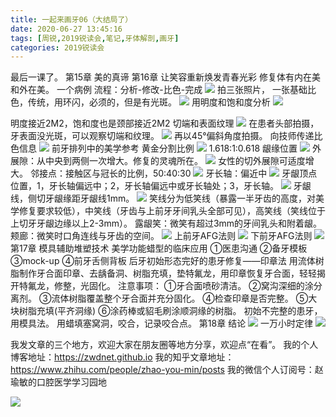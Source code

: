 ```yaml
---
title: 一起来画牙06（大结局了）
date: 2020-06-27 13:45:16
tags: [周锐,2019锐读会,笔记,牙体解剖,画牙]
categories: 2019锐读会
---
```

最后一课了。
第15章 美的真谛
第16章 让笑容重新焕发青春光彩
修复体有内在美和外在美。
一个病例
流程：分析-修改-比色-完成
![](https://zymblog-1258069789.cos.ap-chengdu.myqcloud.com/blog0152-2019rdh/033/01.png)
拍三张照片，
一张基础比色，传统，用环闪，必须的，但是有光斑。
![](https://zymblog-1258069789.cos.ap-chengdu.myqcloud.com/blog0152-2019rdh/033/02.png)
用明度和饱和度分析
![](https://zymblog-1258069789.cos.ap-chengdu.myqcloud.com/blog0152-2019rdh/033/03.png)

明度接近2M2，饱和度也是颈部接近2M2
切端和表面纹理
![](https://zymblog-1258069789.cos.ap-chengdu.myqcloud.com/blog0152-2019rdh/033/04.png)
在患者头部拍摄，牙表面没光斑，可以观察切端和纹理。 
![](https://zymblog-1258069789.cos.ap-chengdu.myqcloud.com/blog0152-2019rdh/033/05.png)
再以45°偏斜角度拍摄。
向技师传递比色信息
![](https://zymblog-1258069789.cos.ap-chengdu.myqcloud.com/blog0152-2019rdh/033/06.png)
前牙排列中的美学参考
黄金分割比例
![](https://zymblog-1258069789.cos.ap-chengdu.myqcloud.com/blog0152-2019rdh/033/07.png)
1.618:1:0.618
龈缘位置
![](https://zymblog-1258069789.cos.ap-chengdu.myqcloud.com/blog0152-2019rdh/033/08.png)
外展隙：从中央到两侧一次增大。修复的灵魂所在。
![](https://zymblog-1258069789.cos.ap-chengdu.myqcloud.com/blog0152-2019rdh/033/09.png)
女性的切外展隙可适度增大。
邻接点：接触区与冠长的比例，50:40:30
![](https://zymblog-1258069789.cos.ap-chengdu.myqcloud.com/blog0152-2019rdh/033/10.png)
牙长轴：偏近中
![](https://zymblog-1258069789.cos.ap-chengdu.myqcloud.com/blog0152-2019rdh/033/11.png)
牙龈顶点位置，1，牙长轴偏远中；2，牙长轴偏远中或牙长轴处；3，牙长轴。
![](https://zymblog-1258069789.cos.ap-chengdu.myqcloud.com/blog0152-2019rdh/033/12.png)
牙龈线，侧切牙龈缘距牙龈线1mm。
![](https://zymblog-1258069789.cos.ap-chengdu.myqcloud.com/blog0152-2019rdh/033/13.png)
笑线分为低笑线（暴露一半牙齿的高度，对美学修复要求较低），中笑线（牙齿与上前牙牙间乳头全部可见），高笑线（笑线位于上切牙牙龈边缘以上2-3mm）。
露龈笑：微笑有超过3mm的牙间乳头和附着龈。
颊廊：微笑时口角连线与牙齿的空间。
![](https://zymblog-1258069789.cos.ap-chengdu.myqcloud.com/blog0152-2019rdh/033/14.png)
上前牙AFG法则
![](https://zymblog-1258069789.cos.ap-chengdu.myqcloud.com/blog0152-2019rdh/033/15.png)
下前牙AFG法则
![](https://zymblog-1258069789.cos.ap-chengdu.myqcloud.com/blog0152-2019rdh/033/16.png)
第17章 模具辅助堆塑技术
美学功能蜡型的临床应用
①医患沟通
②备牙模板
③mock-up
④前牙舌侧背板
后牙初始形态完好的患牙修复——印章法
用流体树脂制作牙合面印章、去龋备洞、树脂充填，垫特氟龙，用印章恢复牙合面，轻轻揭开特氟龙，修整，光固化。
注意事项：
①牙合面喷砂清洁。
②窝沟深细的涂分离剂。
③流体树脂覆盖整个牙合面并充分固化。
④检查印章是否完整。
⑤大块树脂充填(平齐洞缘)
⑥涂药棒或貂毛刷涂顺洞缘的树脂。
初始不完整的患牙，用模具法。
用蜡填塞窝洞，咬合，记录咬合点。
第18章 结论
![](https://zymblog-1258069789.cos.ap-chengdu.myqcloud.com/blog0152-2019rdh/033/17.png)
一万小时定律
![](https://zymblog-1258069789.cos.ap-chengdu.myqcloud.com/blog0152-2019rdh/033/18.png)


我发文章的三个地方，欢迎大家在朋友圈等地方分享，欢迎点“在看”。
我的个人博客地址：https://zwdnet.github.io
我的知乎文章地址： https://www.zhihu.com/people/zhao-you-min/posts
我的微信个人订阅号：赵瑜敏的口腔医学学习园地


![](https://zymblog-1258069789.cos.ap-chengdu.myqcloud.com/other/wx.jpg)
